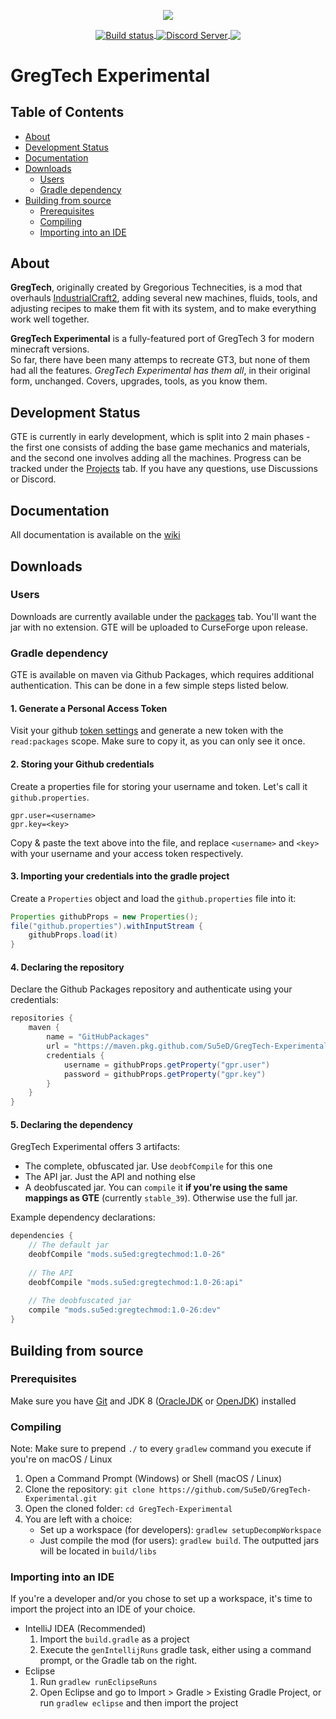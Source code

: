 <p align="center">
  <img src="https://raw.githubusercontent.com/Su5eD/GregTech-Experimental/forge-1.12.2/src/main/resources/GTE_Logo_medium.png" align="center"/> 
</p>
<p align="center">
  <a href="https://github.com/Su5eD/GregTech-Experimental/actions">
      <img src="https://github.com/Su5eD/GregTech-Experimental/workflows/Build Master/badge.svg"  alt="Build status" align="center" />
  </a>
  <a href="https://discord.gg/JPvmNbe">
    <img src="https://discord.com/api/guilds/728217881514606612/widget.png?style=shield" alt="Discord Server" align="center"/>
  </a>
  <img src="https://www.gnu.org/graphics/lgplv3-88x31.png" align="center"/>
</p>  

# GregTech Experimental

## Table of Contents
- [About](#about)
- [Development Status](#development-status)
- [Documentation](#documentation)
- [Downloads](#downloads)
    - [Users](#users)
    - [Gradle dependency](#gradle-dependency)
- [Building from source](#building-from-source)
    - [Prerequisites](#prerequisites)
    - [Compiling](#compiling)
    - [Importing into an IDE](#importing-into-an-ide)

## About
**GregTech**, originally created by Gregorious Technecities, is a mod that overhauls 
[IndustrialCraft2](https://www.curseforge.com/minecraft/mc-mods/industrial-craft), 
adding several new machines, fluids, tools, and adjusting recipes to make them fit with its system, 
and to make everything work well together.

**GregTech Experimental** is a fully-featured port of GregTech 3 for modern minecraft versions.  
So far, there have been many attemps to recreate GT3, but none of them had all the features. 
*GregTech Experimental has them all*, in their original form, unchanged. Covers, upgrades, tools, as you know them.

## Development Status
GTE is currently in early development, which is split into 2 main phases - the first one consists of adding the base game mechanics and
materials, and the second one involves adding all the machines. Progress can be tracked under the 
[Projects](https://github.com/Su5eD/GregTech-Experimental/projects) tab. If you have any questions, use Discussions or Discord.

## Documentation
All documentation is available on the [wiki](https://github.com/Su5eD/GregTech-Experimental/wiki)

## Downloads

### Users
Downloads are currently available under the 
[packages](https://github.com/Su5eD/GregTech-Experimental/packages/299128) tab. You'll want the jar with no extension.
GTE will be uploaded to CurseForge upon release.

### Gradle dependency
GTE is available on maven via Github Packages, which requires additional authentication. This can be done in a few
simple steps listed below.

#### 1. Generate a Personal Access Token
Visit your github [token settings](https://github.com/settings/tokens) and generate a new token 
with the `read:packages` scope. Make sure to copy it, as you can only see it once.

#### 2. Storing your Github credentials
Create a properties file for storing your username and token. Let's call it `github.properties`.
```properties
gpr.user=<username>
gpr.key=<key>
```
Copy & paste the text above into the file, and replace `<username>` and `<key>` with your username
and your access token respectively.

#### 3. Importing your credentials into the gradle project
Create a `Properties` object and load the `github.properties` file into it:  
```groovy
Properties githubProps = new Properties();
file("github.properties").withInputStream {
    githubProps.load(it)
}
```

#### 4. Declaring the repository
Declare the Github Packages repository and authenticate using your credentials:  
```groovy
repositories {
    maven {
        name = "GitHubPackages"
        url = "https://maven.pkg.github.com/Su5eD/GregTech-Experimental"
        credentials {
            username = githubProps.getProperty("gpr.user")
            password = githubProps.getProperty("gpr.key")
        }
    }
}
```

#### 5. Declaring the dependency
GregTech Experimental offers 3 artifacts:  
- The complete, obfuscated jar. Use `deobfCompile` for this one
- The API jar. Just the API and nothing else
- A deobfuscated jar. You can `compile` it **if you're using the same mappings as GTE** (currently `stable_39`). 
  Otherwise use the full jar.

Example dependency declarations:
```groovy
dependencies {
    // The default jar
    deobfCompile "mods.su5ed:gregtechmod:1.0-26"
    
    // The API
    deobfCompile "mods.su5ed:gregtechmod:1.0-26:api"
    
    // The deobfuscated jar
    compile "mods.su5ed:gregtechmod:1.0-26:dev"
}
```

## Building from source

### Prerequisites
Make sure you have [Git](https://git-scm.com/) and JDK 8 
([OracleJDK](https://www.oracle.com/java/technologies/javase/javase-jdk8-downloads.html) or 
[OpenJDK](https://adoptopenjdk.net/?variant=openjdk8&jvmVariant=hotspot)) installed

### Compiling
Note: Make sure to prepend `./` to every `gradlew` command you execute if you're on macOS / Linux
1. Open a Command Prompt (Windows) or Shell (macOS / Linux)
2. Clone the repository: `git clone https://github.com/Su5eD/GregTech-Experimental.git`
3. Open the cloned folder: `cd GregTech-Experimental`
4. You are left with a choice:
    - Set up a workspace (for developers): `gradlew setupDecompWorkspace`
    - Just compile the mod (for users): `gradlew build`. The outputted jars will be located in `build/libs`

### Importing into an IDE
If you're a developer and/or you chose to set up a workspace, it's time to
import the project into an IDE of your choice.

- IntelliJ IDEA (Recommended)  
    1. Import the `build.gradle` as a project
    2. Execute the `genIntellijRuns` gradle task, either using a command prompt, 
       or the Gradle tab on the right.
- Eclipse
    1. Run `gradlew runEclipseRuns`
    2. Open Eclipse and go to Import > Gradle > Existing Gradle Project, 
       or run `gradlew eclipse` and then import the project
